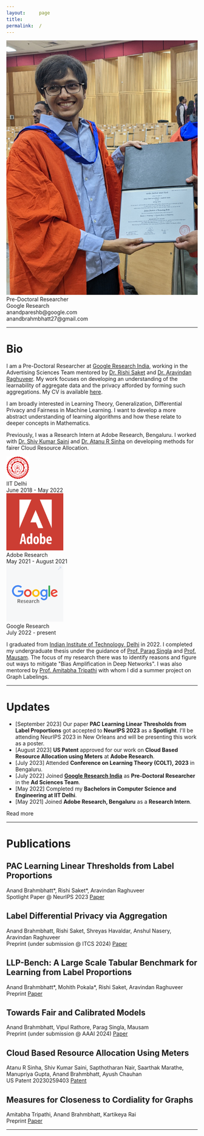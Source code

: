 ```yaml
---
layout:     page
title:
permalink:  /
---
```


<div class="row">
    <div class="col-sm-4 col-xs-8">
        <img src="/img/anand_photo_1.jpg">
    </div>
    <div class="col-sm-6 col-xs-12" style="margin-bottom: 0;">
       Pre-Doctoral Researcher<br>
        Google Research<br>
        anandpareshb@google.com<br>
        anandbrahmbhatt27@gmail.com
        <br>
    </div>
</div>
<hr>


<a name="/bio"></a>
# Bio

I am a Pre-Doctoral Researcher at [Google Research India](https://research.google/locations/india/), working in the Advertising Sciences Team mentored by [Dr. Rishi Saket](https://research.google/people/107857/) and [Dr. Aravindan Raghuveer](https://research.google/people/107631/). My work focuses on developing an understanding of the learnability of aggregate data and the privacy afforded by forming such aggregations. My CV is available <a href="https://anand-10-prog.github.io/img/Anand_CV.pdf" target="_blank">here</a>.

I am broadly interested in Learning Theory, Generalization, Differential Privacy and Fairness in Machine Learning. I want to develop a more abstract understanding of learning algorithms and how these relate to deeper concepts in Mathematics.

Previously, I was a Research Intern at Adobe Research, Bengaluru. I worked with [Dr. Shiv Kumar Saini](https://research.adobe.com/person/shiv-kumar-saini/) and [Dr. Atanu R Sinha](https://research.adobe.com/person/atanu-sinha/) on developing methods for fairer Cloud Resource Allocation.

<div class="row" id="timeline-logos">
    <div class="col-lg-3">
        <div class="logo-wrap">
            <span class="helper"></span>
            <a href="https://home.iitd.ac.in/"><img style="width:60px;" src="/img/IITD_Logo.png"></a>
        </div>
        <div class="logo-desc">
            IIT Delhi<br>
            June 2018 - May 2022
        </div>
    </div>
    <div class="col-lg-3">
        <div class="logo-wrap">
            <span class="helper"></span>
            <a href="https://research.adobe.com/"><img style="width:150px;" src="/img/Adobe_logo.png"></a>
        </div>
        <div class="logo-desc">
            Adobe Research<br>
            May 2021 - August 2021
        </div>
    </div>
    <div class="col-lg-3">
        <div class="logo-wrap">
            <span class="helper"></span>
            <a href="//https://research.google/locations/india/"><img style="width:150px;" src="/img/Google_Research_logo.png"></a>
        </div>
        <div class="logo-desc">
            Google Research<br>
            July 2022 - present
        </div>
    </div>
</div>


I graduated from [Indian Institute of Technology, Delhi](https://home.iitd.ac.in/) in 2022. I completed my undergraduate thesis under the guidance of [Prof. Parag Singla](https://www.cse.iitd.ac.in/~parags/) and [Prof. Mausam](https://www.cse.iitd.ac.in/~mausam/). The focus of my research there was to identify reasons and figure out ways to mitigate "Bias Amplification in Deep Networks". I was also mentored by [Prof. Amitabha Tripathi](https://web.iitd.ac.in/~atripath/) with whom I did a summer project on Graph Labelings.

---

<a name="/news"></a>
# Updates
- [September 2023] Our paper **PAC Learning Linear Thresholds from Label Proportions** got accepted to **NeurIPS 2023** as a **Spotlight**. I'll be attending NeurIPS 2023 in New Orleans and will be presenting this work as a poster.
- [August 2023] **US Patent** approved for our work on **Cloud Based Resource Allocation using Meters** at **Adobe Research**.
- [July 2023] Attended **Conference on Learning Theory (COLT), 2023** in Bengaluru.
- [July 2022] Joined [**Google Research India**](https://research.google/locations/india/) as **Pre-Doctoral Researcher** in the **Ad Sciences Team**.
- [May 2022] Completed my **Bachelors in Computer Science and Engineering at IIT Delhi**.
- [May 2021] Joined **Adobe Research, Bengaluru** as a **Research Intern**.

<div id="read-more-button">
    <a nohref>Read more</a>
</div>

<hr>


<a name="/publications"></a>
# Publications

<a name="/youdescribe-descriptions-1"></a>
<h2 class="pubt">PAC Learning Linear Thresholds from Label Proportions</h2>
<p class="pubd">
    <span class="authors">Anand Brahmbhatt*, Rishi Saket*, Aravindan Raghuveer  </span> <br>
    <span class="conf">Spotlight Paper @ NeurIPS 2023</span> <span class="links">
        <a target="_blank" href="">Paper</a>
    </span>
</p>
<!-- <img src="/img/aamas.png"> -->
<!-- <hr> -->

<a name="/youdescribe-descriptions-1"></a>
<h2 class="pubt">Label Differential Privacy via Aggregation</h2>
<p class="pubd">
    <span class="authors">Anand Brahmbhatt, Rishi Saket, Shreyas Havaldar, Anshul Nasery, Aravindan Raghuveer</span><br> 
    <span class="conf">Preprint (under submission @ ITCS 2024)</span>  <span class="links">
        <a target="_blank" href="">Paper</a>
    </span>
</p>
<!-- <img src="/img/aamas.png"> -->
<!-- <hr> -->

<a name="/youdescribe-descriptions-1"></a>
<h2 class="pubt">LLP-Bench: A Large Scale Tabular Benchmark for Learning from Label Proportions</h2>
<p class="pubd">
    <span class="authors">Anand Brahmbhatt*, Mohith Pokala*, Rishi Saket, Aravindan Raghuveer</span><br> 
    <span class="conf">Preprint</span>  <span class="links">
        <a target="_blank" href="">Paper</a>
    </span>
</p>
<!-- <img src="/img/aamas.png"> -->
<!-- <hr> -->

<a name="/youdescribe-descriptions-1"></a>
<h2 class="pubt">Towards Fair and Calibrated Models</h2>
<p class="pubd">
    <span class="authors">Anand Brahmbhatt, Vipul Rathore, Parag Singla, Mausam</span><br> 
    <span class="conf">Preprint (under submission @ AAAI 2024)</span>  <span class="links">
        <a target="_blank" href="">Paper</a>
    </span>
</p>
<!-- <img src="/img/aamas.png"> -->
<!-- <hr> -->

<a name="/youdescribe-descriptions-1"></a>
<h2 class="pubt">Cloud Based Resource Allocation Using Meters</h2>
<p class="pubd">
    <span class="authors">Atanu R Sinha, Shiv Kumar Saini, Sapthotharan Nair, Saarthak Marathe,
Manupriya Gupta, Anand Brahmbhatt, Ayush Chauhan</span><br> 
    <span class="conf">US Patent 20230259403</span>  <span class="links">
        <a target="_blank" href="https://image-ppubs.uspto.gov/dirsearch-public/print/downloadPdf/20230259403">Patent</a>
    </span>
</p>
<!-- <img src="/img/aamas.png"> -->
<!-- <hr> -->

<a name="/youdescribe-descriptions-1"></a>
<h2 class="pubt">Measures for Closeness to Cordiality for Graphs</h2>
<p class="pubd">
    <span class="authors">Amitabha Tripathi, Anand Brahmbhatt, Kartikeya Rai</span><br> 
    <span class="conf">Preprint</span>  <span class="links">
        <a target="_blank" href="">Paper</a>
    </span>
</p>
<!-- <img src="/img/aamas.png"> -->
<!-- <hr> -->

<script src="/js/jquery.min.js"></script>
<script type="text/javascript">
    $('ul:gt(0) li:gt(6)').hide();
    $('#read-more-button > a').click(function() {
        $('ul:gt(0) li:gt(6)').show();
        $('#read-more-button').hide();
    });
</script>

---
